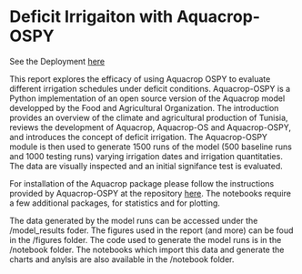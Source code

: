 # Deficit Irrigaiton with Aquacrop-OSPY

See the Deployment [here](https://thorerismann.github.io/aquacrop-deficit-irrig/intro.html)

This report explores the efficacy of using Aquacrop OSPY to evaluate different irrigation schedules under deficit conditions. Aquacrop-OSPY is a Python implementation of an open source version of the Aquacrop model developped by the Food and Agricultural Organization. The introduction provides an overview of the climate and agricultural production of Tunisia, reviews the development of Aquacrop, Aquacrop-OS and Aquacrop-OSPY, and introduces the concept of deficit irrigation. The Aquacrop-OSPY module is then used to generate 1500 runs of the model (500 baseline runs and 1000 testing runs) varying irrigation dates and irrigation quantitaties. The data are visually inspected and an initial signifance test is evaluated.

For installation of the Aquacrop package please follow the instructions provided by Aquacrop-OSPY at the repository [here](https://github.com/aquacropos/aquacrop). The notebooks require a few additional packages, for statistics and for plotting.

The data generated by the model runs can be accessed under the /model_results foder. The figures used in the report (and more) can be foud in the /figures folder. The code used to generate the model runs is in the /notebook folder. The notebooks which import this data and generate the charts and anylsis are also available in the /notebook folder.